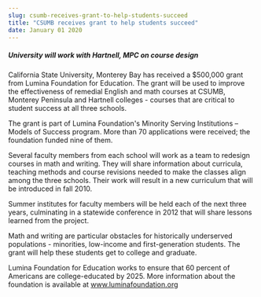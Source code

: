 ```yaml
---
slug: csumb-receives-grant-to-help-students-succeed
title: "CSUMB receives grant to help students succeed"
date: January 01 2020
---
```


 
<h5>University will work with Hartnell, MPC on course design</h5>
<p>
  California State University, Monterey Bay has received a $500,000 grant from
  Lumina Foundation for Education. The grant will be used to improve the
  effectiveness of remedial English and math courses at CSUMB, Monterey
  Peninsula and Hartnell colleges - courses that are critical to student success
  at all three schools.
</p>
<p>
  The grant is part of Lumina Foundation's Minority Serving Institutions –
  Models of Success program. More than 70 applications were received; the
  foundation funded nine of them.
</p>
<p>
  Several faculty members from each school will work as a team to redesign
  courses in math and writing. They will share information about curricula,
  teaching methods and course revisions needed to make the classes align among
  the three schools. Their work will result in a new curriculum that will be
  introduced in fall 2010.
</p>
<p>
  Summer institutes for faculty members will be held each of the next three
  years, culminating in a statewide conference in 2012 that will share lessons
  learned from the project.
</p>
<p>
  Math and writing are particular obstacles for historically underserved
  populations - minorities, low-income and first-generation students. The grant
  will help these students get to college and graduate.
</p>
<p>
  Lumina Foundation for Education works to ensure that 60 percent of Americans
  are college-educated by 2025. More information about the foundation is
  available at
  <a href="https://www.luminafoundation.org/">www.luminafoundation.org</a>
</p>
<p></p>
<p></p>
<p></p>
<p><em> </em></p>
<p><em> </em></p>
<p><strong> </strong></p>
<p></p>
<p></p>
 
